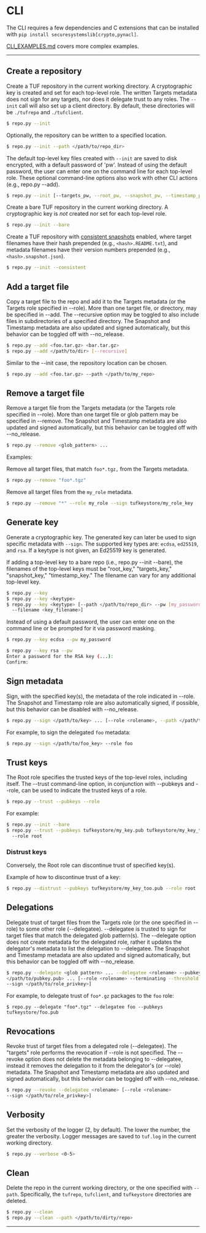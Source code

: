 # CLI #

The CLI requires a few dependencies and C extensions that can be installed with
`pip install securesystemslib[crypto,pynacl]`.

[CLI_EXAMPLES.md](CLI_EXAMPLES.md) covers more complex examples.

----
## Create a repository ##

Create a TUF repository in the current working directory.  A cryptographic key
is created and set for each top-level role.  The written Targets metadata does
not sign for any targets, nor does it delegate trust to any roles.  The
`--init` call will also set up a client directory.  By default, these
directories will be `./tufrepo` and `./tufclient`.

```Bash
$ repo.py --init
```

Optionally, the repository can be written to a specified location.
```Bash
$ repo.py --init --path </path/to/repo_dir>
```

The default top-level key files created with `--init` are saved to disk
encrypted, with a default password of 'pw'.  Instead of using the default
password, the user can enter one on the command line for each top-level role.
These optional command-line options also work with other CLI actions (e.g.,
repo.py --add).
```Bash
$ repo.py --init [--targets_pw, --root_pw, --snapshot_pw, --timestamp_pw]
```



Create a bare TUF repository in the current working directory.  A cryptographic
key is *not* created nor set for each top-level role.
```Bash
$ repo.py --init --bare
```



Create a TUF repository with [consistent
snapshots](https://github.com/theupdateframework/specification/blob/master/tuf-spec.md#7-consistent-snapshots)
enabled, where target filenames have their hash prepended (e.g.,
`<hash>.README.txt`), and metadata filenames have their version numbers
prepended (e.g., `<hash>.snapshot.json`).
```Bash
$ repo.py --init --consistent
```



## Add a target file ##

Copy a target file to the repo and add it to the Targets metadata (or the
Targets role specified in --role).  More than one target file, or directory,
may be specified in --add.  The --recursive option may be toggled to also
include files in subdirectories of a specified directory.  The Snapshot
and Timestamp metadata are also updated and signed automatically, but this
behavior can be toggled off with --no_release.
```Bash
$ repo.py --add <foo.tar.gz> <bar.tar.gz>
$ repo.py --add </path/to/dir> [--recursive]
```

Similar to the --init case, the repository location can be chosen.
```Bash
$ repo.py --add <foo.tar.gz> --path </path/to/my_repo>
```



## Remove a target file ##

Remove a target file from the Targets metadata (or the Targets role specified
in --role).  More than one target file or glob pattern may be specified in
--remove.  The Snapshot and Timestamp metadata are also updated and signed
automatically, but this behavior can be toggled off with --no_release.

```Bash
$ repo.py --remove <glob_pattern> ...
```

Examples:

Remove all target files, that match `foo*.tgz,` from the Targets metadata.
```Bash
$ repo.py --remove "foo*.tgz"
```

Remove all target files from the `my_role` metadata.
```Bash
$ repo.py --remove "*" --role my_role --sign tufkeystore/my_role_key
```


## Generate key ##
Generate a cryptographic key.  The generated key can later be used to sign
specific metadata with `--sign`.  The supported key types are: `ecdsa`,
`ed25519`, and `rsa`.  If a keytype is not given, an Ed25519 key is generated.

If adding a top-level key to a bare repo (i.e., repo.py --init --bare),
the filenames of the top-level keys must be "root_key," "targets_key,"
"snapshot_key," "timestamp_key."  The filename can vary for any additional
top-level key.
```Bash
$ repo.py --key
$ repo.py --key <keytype>
$ repo.py --key <keytype> [--path </path/to/repo_dir> --pw [my_password],
  --filename <key_filename>]
```

Instead of using a default password, the user can enter one on the command
line or be prompted for it via password masking.
```Bash
$ repo.py --key ecdsa --pw my_password
```

```Bash
$ repo.py --key rsa --pw
Enter a password for the RSA key (...):
Confirm:
```



## Sign metadata ##
Sign, with the specified key(s), the metadata of the role indicated in --role.
The Snapshot and Timestamp role are also automatically signed, if possible, but
this behavior can be disabled with --no_release.
```Bash
$ repo.py --sign </path/to/key> ... [--role <rolename>, --path </path/to/repo>]
```

For example, to sign the delegated `foo` metadata:
```Bash
$ repo.py --sign </path/to/foo_key> --role foo
```



## Trust keys ##

The Root role specifies the trusted keys of the top-level roles, including
itself.  The --trust command-line option, in conjunction with --pubkeys and
--role, can be used to indicate the trusted keys of a role.

```Bash
$ repo.py --trust --pubkeys --role
```

For example:
```Bash
$ repo.py --init --bare
$ repo.py --trust --pubkeys tufkeystore/my_key.pub tufkeystore/my_key_too.pub
  --role root
```



### Distrust keys ###

Conversely, the Root role can discontinue trust of specified key(s).

Example of how to discontinue trust of a key:
```Bash
$ repo.py --distrust --pubkeys tufkeystore/my_key_too.pub --role root
```



## Delegations ##

Delegate trust of target files from the Targets role (or the one specified in
--role) to some other role (--delegatee).  --delegatee is trusted to sign for
target files that match the delegated glob pattern(s).  The --delegate option
does not create metadata for the delegated role, rather it updates the
delegator's metadata to list the delegation to --delegatee.  The Snapshot and
Timestamp metadata are also updated and signed automatically, but this behavior
can be toggled off with --no_release.

```Bash
$ repo.py --delegate <glob pattern> ... --delegatee <rolename> --pubkeys
</path/to/pubkey.pub> ... [--role <rolename> --terminating --threshold <X>
--sign </path/to/role_privkey>]
```

For example, to delegate trust of `foo*.gz` packages to the `foo` role:

```
$ repo.py --delegate "foo*.tgz" --delegatee foo --pubkeys tufkeystore/foo.pub
```



## Revocations ##

Revoke trust of target files from a delegated role (--delegatee).  The
"targets" role performs the revocation if --role is not specified.  The
--revoke option does not delete the metadata belonging to --delegatee, instead
it removes the delegation to it from the delegator's (or --role) metadata.  The
Snapshot and Timestamp metadata are also updated and signed automatically, but
this behavior can be toggled off with --no_release.


```Bash
$ repo.py --revoke --delegatee <rolename> [--role <rolename>
--sign </path/to/role_privkey>]
```



## Verbosity ##

Set the verbosity of the logger (2, by default).  The lower the number, the
greater the verbosity.  Logger messages are saved to `tuf.log` in the current
working directory.
```Bash
$ repo.py --verbose <0-5>
```



## Clean ##

Delete the repo in the current working directory, or the one specified with
`--path`.  Specifically, the `tufrepo`, `tufclient`, and `tufkeystore`
directories are deleted.

```Bash
$ repo.py --clean
$ repo.py --clean --path </path/to/dirty/repo>
```
----

